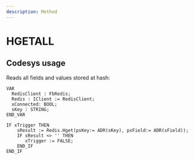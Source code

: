 ```yaml
---
description: Method
---
```


# HGETALL

## Codesys usage

Reads all fields and values stored at hash:

```
VAR
  RedisClient : FbRedis;
  Redis : IClient := RedisClient;
  xConnected: BOOL;
  sKey : STRING;
END_VAR
```

```
IF xTrigger THEN
 	sResult := Redis.Hget(psKey:= ADR(sKey), psField:= ADR(sField));
  	IF sResult <> '' THEN
	   xTrigger := FALSE;
  	END_IF
END_IF
```
